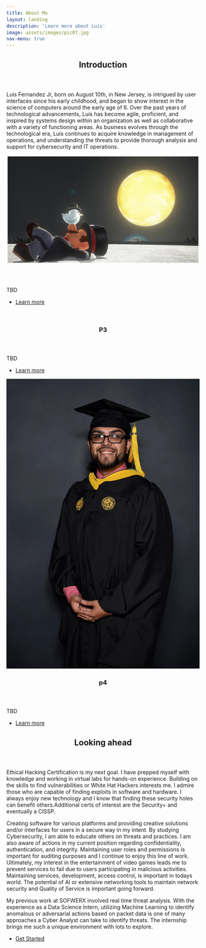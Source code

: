 ```yaml
---
title: About Me
layout: landing
description: 'Learn more about Luis'
image: assets/images/pic07.jpg
nav-menu: true
---
```


<!-- Main -->
<div id="main">

<!-- One -->
<section id="one">
	<div class="inner">
		<header class="major">
			<h2>Introduction</h2>
		</header>
		<p>Luis Fernandez Jr, born on August 10th, in New Jersey, is intrigued by user interfaces since his early childhood, and began to show interest in the science of computers around the early age of 6. Over the past years of technological advancements, Luis has become agile, proficient, and inspired by systems design within an organization as well as collaborative with a variety of functioning areas. As business evolves through the technological era, Luis continues to acquire knowledge in management of operations, and understanding the threats to provide thorough analysis and support for cybersecurity and IT operations.</p>
	</div>
</section>

<!-- Two -->
<section id="two" class="spotlights">
	<section>
		<a href="generic.html" class="image">
			<img src="assets/images/pic08.jpg" alt="" data-position="center center" />
		</a>
		<div class="content">
			<div class="inner">
				<header class="major">
					<h3></h3>
				</header>
				<p>TBD</p>
				<ul class="actions">
					<li><a href="generic.html" class="button">Learn more</a></li>
				</ul>
			</div>
		</div>
	</section>
	<section>
		<a href="generic.html" class="image">
			<img src="assets/images/pic09.jpg" alt="" data-position="top center" />
		</a>
		<div class="content">
			<div class="inner">
				<header class="major">
					<h3>P3</h3>
				</header>
				<p>TBD</p>
				<ul class="actions">
					<li><a href="generic.html" class="button">Learn more</a></li>
				</ul>
			</div>
		</div>
	</section>
	<section>
		<a href="generic.html" class="image">
			<img src="assets/images/pic10.jpg" alt="" data-position="25% 25%" />
		</a>
		<div class="content">
			<div class="inner">
				<header class="major">
					<h3>p4</h3>
				</header>
				<p>TBD</p>
				<ul class="actions">
					<li><a href="generic.html" class="button">Learn more</a></li>
				</ul>
			</div>
		</div>
	</section>
</section>

<!-- Three -->
<section id="three">
	<div class="inner">
		<header class="major">
			<h2>Looking ahead</h2>
		</header>
		<p>Ethical Hacking Certification is my next goal. I have prepped myself with knowledge and working in virtual labs for hands-on experience. Building on the skills to find vulnerabilities or White Hat Hackers interests me. I admire those who are capable of finding exploits in software and hardware. I always enjoy new technology and I know that finding these security holes can benefit others.Additional certs of interest are the Security+ and eventually a CISSP.

Creating software for various platforms and providing creative solutions and/or interfaces for users in a secure way in my intent. By studying Cybersecurity, I am able to educate others on threats and practices. I am also aware of actions in my current position regarding confidentiality, authentication, and integrity. Maintaining user roles and permissions is important for auditing purposes and I continue to enjoy this line of work. Ultimately, my interest in the entertainment of video games leads me to prevent services to fail due to users participating in malicious activities. Maintaining services, development, access control, is important in todays world.  The potential of AI or extensive networking tools to maintain network security and Quality of Service is important going forward. 

My previous work at SOFWERX involved real time threat analysis. With the experience as a Data Science Intern, utilizing Machine Learning to identify anomalous or adversarial actions based on packet data is one of many approaches a Cyber Analyst can take to identify threats. The internship brings me such a unique environment with lots to explore. </p>
		<ul class="actions">
			<li><a href="generic.html" class="button next">Get Started</a></li>
		</ul>
	</div>
</section>

</div>

